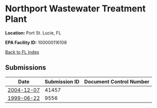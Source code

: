 # Northport Wastewater Treatment Plant

**Location:** Port St. Lucie, FL

**EPA Facility ID:** 100000116108

[Back to FL Index](../../index.md)

## Submissions

| Date | Submission ID | Document Control Number |
|------|--------------|-------------------------|
| [2004-12-07](submissions/41457.md) | 41457 |  |
| [1999-06-22](submissions/9556.md) | 9556 |  |
